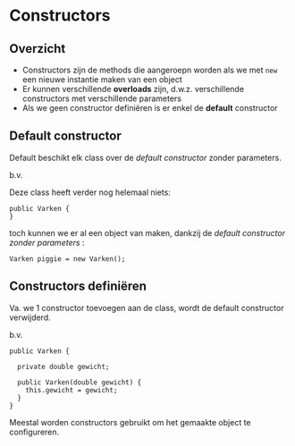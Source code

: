 # Constructors

## Overzicht

- Constructors zijn de methods die aangeroepn worden als we met `new` een
  nieuwe instantie maken van een object
- Er kunnen verschillende **overloads** zijn, d.w.z. verschillende constructors
  met verschillende parameters
- Als we geen constructor definiëren is er enkel de **default** constructor



## Default constructor

Default beschikt elk class over de *default constructor*
zonder parameters.

b.v. 

Deze class heeft verder nog helemaal niets:

```
public Varken {
}
```

toch kunnen we er al een object van maken, dankzij de
*default constructor zonder parameters* :

```
Varken piggie = new Varken();
```



## Constructors definiëren

Va. we 1 constructor toevoegen aan de class, wordt de default
constructor verwijderd.

b.v.

```
public Varken {

  private double gewicht;
  
  public Varken(double gewicht) {
    this.gewicht = gewicht;
  }
}
```

Meestal worden constructors gebruikt om het gemaakte object
te configureren.


